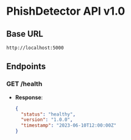 # PhishDetector API v1.0

## Base URL

`http://localhost:5000`

## Endpoints

### GET /health

- **Response**:
  ```json
  {
    "status": "healthy",
    "version": "1.0.0",
    "timestamp": "2023-06-10T12:00:00Z"
  }
  ```
